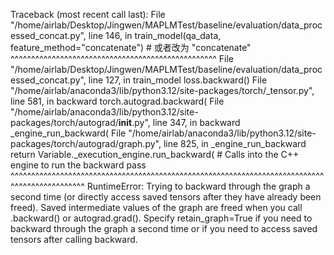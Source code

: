 Traceback (most recent call last):
  File "/home/airlab/Desktop/Jingwen/MAPLMTest/baseline/evaluation/data_processed_concat.py", line 146, in <module>
    train_model(qa_data, feature_method="concatenate")  # 或者改为 "concatenate"
    ^^^^^^^^^^^^^^^^^^^^^^^^^^^^^^^^^^^^^^^^^^^^^^^^^^
  File "/home/airlab/Desktop/Jingwen/MAPLMTest/baseline/evaluation/data_processed_concat.py", line 127, in train_model
    loss.backward()
  File "/home/airlab/anaconda3/lib/python3.12/site-packages/torch/_tensor.py", line 581, in backward
    torch.autograd.backward(
  File "/home/airlab/anaconda3/lib/python3.12/site-packages/torch/autograd/__init__.py", line 347, in backward
    _engine_run_backward(
  File "/home/airlab/anaconda3/lib/python3.12/site-packages/torch/autograd/graph.py", line 825, in _engine_run_backward
    return Variable._execution_engine.run_backward(  # Calls into the C++ engine to run the backward pass
           ^^^^^^^^^^^^^^^^^^^^^^^^^^^^^^^^^^^^^^^^^^^^^^^^^^^^^^^^^^^^^^^^^^^^^^^^^^^^^^^^^^^^^^^^^^^^^^
RuntimeError: Trying to backward through the graph a second time (or directly access saved tensors after they have already been freed). Saved intermediate values of the graph are freed when you call .backward() or autograd.grad(). Specify retain_graph=True if you need to backward through the graph a second time or if you need to access saved tensors after calling backward.
